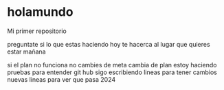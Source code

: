 # holamundo

Mi primer repositorio 

preguntate si lo que estas haciendo hoy te hacerca al lugar que quieres estar mañana 


si el plan no funciona no cambies de meta cambia de plan
 estoy haciendo pruebas para entender git hub
 sigo escribiendo lineas para tener cambios 
nuevas lineas para ver que pasa 2024

